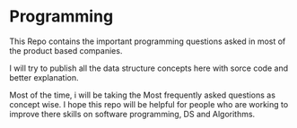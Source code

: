 # Programming
This Repo contains the important programming questions asked in most of the product based companies.

I will try to publish all the data structure concepts here with sorce code and better explanation.

Most of the time, i will be taking the Most frequently asked questions as concept wise. I hope this repo will be helpful for people who are working to improve there skills on software programming, DS and Algorithms.
